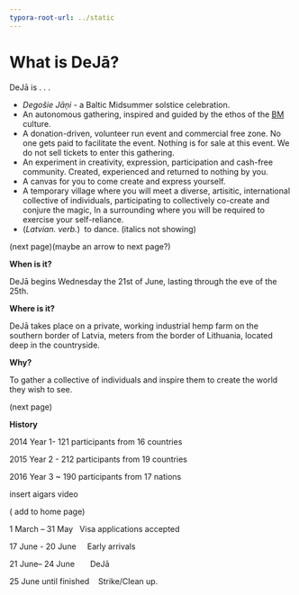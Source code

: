 ```yaml
---
typora-root-url: ../static
---
```


# What is DeJā?

DeJā is . . .

* *Degošie Jāņi* - a Baltic Midsummer solstice celebration. 
* An autonomous gathering, inspired and guided by the ethos of the [BM](http://burningman.org/) culture.
* A donation-driven, volunteer run event and commercial free zone. No one gets paid to facilitate the event.  Nothing is for sale at this event.  We do not sell tickets to enter this gathering.
* An experiment in creativity, expression, participation and cash-free community.  Created, experienced and returned to nothing by you. 
* A  canvas for you to come create and express yourself.  
* A temporary village where you will meet a diverse, artisitic, international collective of individuals, participating to collectively co-create and conjure the magic,  In a surrounding where you will be required to exercise your self-reliance.  
* (*Latvian. verb.*)  to dance.  (italics not showing)





(next page)(maybe an arrow to next page?)

**When is it?**

DeJā begins Wednesday the 21st of June, lasting through the eve of the 25th.

**Where is it?**

DeJā takes place on a private, working industrial hemp farm on the southern border of Latvia, meters from the border of Lithuania, located deep in the countryside.  

**Why?**

To gather a collective of individuals and inspire them to create the world they wish to see.



(next page)

**History**

2014 Year 1- 121 participants from 16 countries

2015 Year 2 - 212 participants from 19 countries 

2016 Year 3  ~ 190 participants from 17 nations



insert aigars video



( add to home page)

1 March – 31 May   	Visa applications accepted 

17 June - 20 June     	Early arrivals  

21 June– 24 June      	 DeJā 

25 June until finished    Strike/Clean up.

 